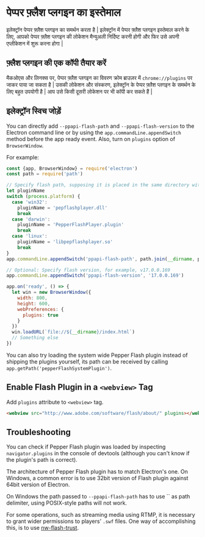 # पेप्पर फ़्लैश प्लगइन का इस्तेमाल

इलेक्ट्रॉन पेप्पर फ़्लैश प्लगइन का समर्थन करता है | इलेक्ट्रॉन में पेप्पर फ़्लैश प्लगइन इस्तेमाल करने के लिए, आपको पेप्पर फ़्लैश प्लगइन की लोकेशन मैन्युअली निर्दिष्ट करनी होगी और फिर उसे अपनी एप्लीकेशन में शुरू करना होगा |

## फ़्लैश प्लगइन की एक कॉपी तैयार करें

मैकओएस और लिनक्स पर, पेप्पर फ़्लैश प्लगइन का विवरण क्रोम ब्राउज़र में `chrome://plugins` पर जाकर पाया जा सकता है | उसकी लोकेशन और संस्करण, इलेक्ट्रॉन के पेप्पर फ़्लैश प्लगइन के समर्थन के लिए बहुत उपयोगी है | आप उसे किसी दूसरी लोकेशन पर भी कॉपी कर सकते हैं |

## इलेक्ट्रॉन स्विच जोड़ें

You can directly add `--ppapi-flash-path` and `--ppapi-flash-version` to the Electron command line or by using the `app.commandLine.appendSwitch` method before the app ready event. Also, turn on `plugins` option of `BrowserWindow`.

For example:

```javascript
const {app, BrowserWindow} = require('electron')
const path = require('path')

// Specify flash path, supposing it is placed in the same directory with main.js.
let pluginName
switch (process.platform) {
  case 'win32':
    pluginName = 'pepflashplayer.dll'
    break
  case 'darwin':
    pluginName = 'PepperFlashPlayer.plugin'
    break
  case 'linux':
    pluginName = 'libpepflashplayer.so'
    break
}
app.commandLine.appendSwitch('ppapi-flash-path', path.join(__dirname, pluginName))

// Optional: Specify flash version, for example, v17.0.0.169
app.commandLine.appendSwitch('ppapi-flash-version', '17.0.0.169')

app.on('ready', () => {
  let win = new BrowserWindow({
    width: 800,
    height: 600,
    webPreferences: {
      plugins: true
    }
  })
  win.loadURL(`file://${__dirname}/index.html`)
  // Something else
})
```

You can also try loading the system wide Pepper Flash plugin instead of shipping the plugins yourself, its path can be received by calling `app.getPath('pepperFlashSystemPlugin')`.

## Enable Flash Plugin in a `<webview>` Tag

Add `plugins` attribute to `<webview>` tag.

```html
<webview src="http://www.adobe.com/software/flash/about/" plugins></webview>
```

## Troubleshooting

You can check if Pepper Flash plugin was loaded by inspecting `navigator.plugins` in the console of devtools (although you can't know if the plugin's path is correct).

The architecture of Pepper Flash plugin has to match Electron's one. On Windows, a common error is to use 32bit version of Flash plugin against 64bit version of Electron.

On Windows the path passed to `--ppapi-flash-path` has to use `` as path delimiter, using POSIX-style paths will not work.

For some operations, such as streaming media using RTMP, it is necessary to grant wider permissions to players’ `.swf` files. One way of accomplishing this, is to use [nw-flash-trust](https://github.com/szwacz/nw-flash-trust).